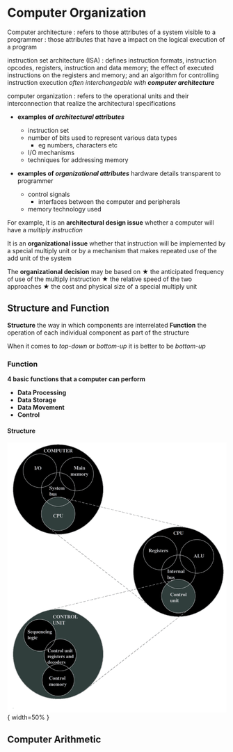 # Computer Organization

Computer architecture
: refers to those attributes of a system visible to a programmer
: those attributes that have a impact on the logical execution of a program

instruction set architecture (ISA)
: defines instruction formats, instruction opcodes, registers, instruction and data memory;
the effect of executed instructions on the registers and memory; 
and an algorithm for controlling instruction execution
*often interchangeable with **computer architecture***

computer organization
: refers to the operational units and their interconnection that realize the architectural specifications

- <b>examples of <em>architectural attributes</em></b>
  - instruction set
  - number of bits used to represent various data types
    - eg numbers, characters etc
  - I/O mechanisms
  - techniques for addressing memory 


- <b>examples of <em>organizational attributes</em></b>
  hardware details transparent to programmer
  - control signals
    - interfaces between the computer and peripherals
  - memory technology used 

For example, it is an <b>architectural design issue</b> whether a computer will have a <i>multiply instruction</i>

It is an <b>organizational issue</b> whether that instruction will be implemented by a special multiply unit or by a mechanism that makes repeated use of the add unit of the system

The <b>organizational decision</b> may be based on 
&starf; the anticipated frequency of use of the multiply instruction
&starf; the relative speed of the two approaches
&starf; the cost and physical size of a special multiply unit

## Structure and Function

**Structure** the way in which components are interrelated
**Function** the operation of each individual component as part of the structure

When it comes to *top-down* or *bottom-up* it is better to be *bottom-up*

### Function

**4 basic functions that a computer can perform**
- **Data Processing** 
- **Data Storage** 
- **Data Movement** 
- **Control**

#### Structure

![The Computer: Top-Level Structure](img/computer-structure.png){ width=50% }

## Computer Arithmetic
